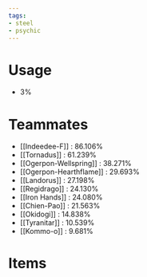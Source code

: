 ```yaml
---
tags:
- steel
- psychic
---
```

# Usage
- 3%
# Teammates
- [[Indeedee-F]] : 86.106%
- [[Tornadus]] : 61.239%
- [[Ogerpon-Wellspring]] : 38.271%
- [[Ogerpon-Hearthflame]] : 29.693%
- [[Landorus]] : 27.198%
- [[Regidrago]] : 24.130%
- [[Iron Hands]] : 24.080%
- [[Chien-Pao]] : 21.563%
- [[Okidogi]] : 14.838%
- [[Tyranitar]] : 10.539%
- [[Kommo-o]] : 9.681%
# Items